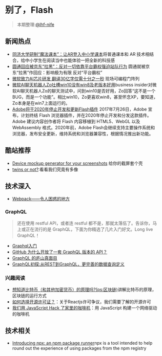 # 别了，Flash

> 本期整理:[@lhf-nife](https://github.com/lhf-nife)

## 新闻热点
- [同济大学研制“魔法课本”：让AR登入中小学课本](http://tech.feng.com/2017-07-24/Tongji-university-textbooks-magic-let-AR-log-in-primary-and-secondary-school-textbooks_686293.shtml)将普通课本和 AR 技术相结合，给中小学生在阅读当中也能体验一把全新的科技感
- [圆通回应被京东“拉黑”：反对一切依靠平台霸权强迫站队行为](http://www.thepaper.cn/baidu.jsp?contid=1741219) 圆通就被京东“拉黑”作回应：影响极为有限 反对“平台霸权”
- [微软致力AI芯片研发 翻译30亿字仅需十分之一秒](http://tech.sina.com.cn/it/2017-07-24/doc-ifyihrmf3288513.shtml) 现场可编程门阵列
- [微软AI聊天机器人Zo吐槽win10没有win8及老版本好用](http://www.sohu.com/a/160175223_114760)business insider对微软AI聊天机器人Zo的聊天测试中，问到win10是否好用，Zo回答“这不是一个BUG，而是一个功能”。相比win10，Zo更喜欢win8，甚至怀念XP，要知道，Zo本身是在win7上面运行的。
- [Adobe将于2020年停止开发和更新Flash插件](https://www.sohu.com/a/159983536_114837)
2017年7月26日，Adobe 宣布，计划终结 Flash 浏览器插件，并在2020年停止开发和分发这款插件。Adobe 建议内容创作者将 Flash 内容移植到 HTML5、WebGL 以及 WebAssembly 格式。2020年前，Adobe Flash会继续支持主要操作系统和浏览器，发布安全更新，维持系统和浏览器兼容性，根据情况推出新功能。

## 酷站推荐
- [Device mockup generator for your screenshots](https://dimmy.club/) 给你的截屏套个壳
- [twins or not?](https://www.twinsornot.net):看看我们究竟有多像

## 技术深入
- [Webpack——令人困惑的地方](https://segmentfault.com/a/1190000005089993#articleHeader0)
### GraphQL
> 还在使用 restful API，或者连 restful 都不是，那就太落伍了。告诉你，马上或正在流行的是 GraphQL，下面为你精选了几片入门好文。Long live GraphQL！
- [Graphql入门](http://www.jianshu.com/p/2ec22fc1219c)
- [GitHub 为什么开放了一套 GraphQL 版本的 API？](https://laravel-china.org/topics/3112/why-did-github-open-a-graphql-version-of-api)
- [GraphQL 的庐山真面目](http://www.zcfy.cc/article/so-what-s-this-graphql-thing-i-keep-hearing-about-freecodecamp-2719.html)
- [GraphQL初探:从REST到GraphQL，更完善的数据查询定义](https://segmentfault.com/a/1190000005766732)
### 兴趣阅读
- [想知道比特币（和其他加密货币）的原理吗?(ps:区块链)](https://www.bilibili.com/video/av12465079/)讲解比特币的原理，区块链的运行方式
- [如何选择开源许可证？](http://www.ruanyifeng.com/blog/2011/05/how_to_choose_free_software_licenses.html)：关于Reactjs许可争议，我们需要了解的开源许可
- [我们用 JavaScript Hack 了家里的咖啡机](http://web.jobbole.com/91864/)：用 JavaScript 构建一个网络驱动的咖啡机

## 技术相关
- [Introducing npx: an npm package runner](https://medium.com/@maybekatz/introducing-npx-an-npm-package-runner-55f7d4bd282b)npx is a tool intended to help round out the experience of using packages from the npm registry 

